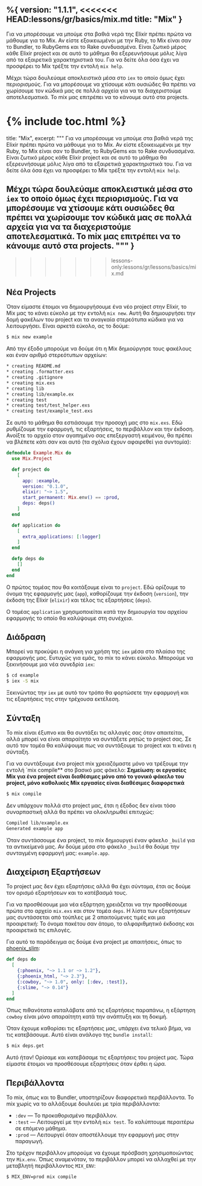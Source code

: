 %{
  version: "1.1.1",
<<<<<<< HEAD:lessons/gr/basics/mix.md
  title: "Mix"
}
---

Για να μπορέσουμε να μπούμε στα βαθιά νερά της Elixir πρέπει πρώτα να μάθουμε για το Mix.
Αν είστε εξοικειωμένοι με την Ruby, το Mix είναι σαν το Bundler, το RubyGems και το Rake συνδυασμένα.
Είναι ζωτικό μέρος κάθε Elixir project και σε αυτό το μάθημα θα εξερευνήσουμε μόλις λίγα από τα εξαιρετικά χαρακτηριστικά του.
Για να δείτε όλα όσα έχει να προσφέρει το Mix τρέξτε την εντολή `mix help`.

Μέχρι τώρα δουλεύαμε αποκλειστικά μέσα στο `iex` το οποίο όμως έχει περιορισμούς.
Για να μπορέσουμε να χτίσουμε κάτι ουσιώδες θα πρέπει να χωρίσουμε τον κώδικά μας σε πολλά αρχεία για να τα διαχεριστούμε αποτελεσματικά. Το mix μας επιτρέπει να το κάνουμε αυτό στα projects.

{% include toc.html %}
=======
  title: "Mix",
  excerpt: """
  Για να μπορέσουμε να μπούμε στα βαθιά νερά της Elixir πρέπει πρώτα να μάθουμε για το Mix.
  Αν είστε εξοικειωμένοι με την Ruby, το Mix είναι σαν το Bundler, το RubyGems και το Rake συνδυασμένα.
  Είναι ζωτικό μέρος κάθε Elixir project και σε αυτό το μάθημα θα εξερευνήσουμε μόλις λίγα από τα εξαιρετικά χαρακτηριστικά του.
  Για να δείτε όλα όσα έχει να προσφέρει το Mix τρέξτε την εντολή `mix help`.

  Μέχρι τώρα δουλεύαμε αποκλειστικά μέσα στο `iex` το οποίο όμως έχει περιορισμούς.
  Για να μπορέσουμε να χτίσουμε κάτι ουσιώδες θα πρέπει να χωρίσουμε τον κώδικά μας σε πολλά αρχεία για να τα διαχεριστούμε αποτελεσματικά. Το mix μας επιτρέπει να το κάνουμε αυτό στα projects.
  """
}
---
>>>>>>> lessons-only:lessons/gr/lessons/basics/mix.md

## Νέα Projects

Όταν είμαστε έτοιμοι να δημιουργήσουμε ένα νέο project στην Elixir, το Mix μας το κάνει εύκολο με την εντολή `mix new`.
Αυτή θα δημιουργήσει την δομή φακέλων του project και τα αναγκαία στερεότυπα κώδικα για να λειτουργήσει.
Είναι αρκετά εύκολο, ας το δούμε:

```bash
$ mix new example
```

Από την έξοδο μπορούμε να δούμε ότι η Mix δημιούργησε τους φακέλους και έναν αριθμό στερεότυπων αρχείων:

```bash
* creating README.md
* creating .formatter.exs
* creating .gitignore
* creating mix.exs
* creating lib
* creating lib/example.ex
* creating test
* creating test/test_helper.exs
* creating test/example_test.exs
```

Σε αυτό το μάθημα θα εστιάσουμε την προσοχή μας στο `mix.exs`.
Εδώ ρυθμίζουμε την εφαρμογή, τις εξαρτήσεις, το περιβάλλον και την έκδοση.
Ανοίξτε το αρχείο στον αγαπημένο σας επεξεργαστή κειμένου, θα πρέπει να βλέπετε κάτι σαν και αυτό (τα σχόλια έχουν αφαιρεθεί για συντομία):

```elixir
defmodule Example.Mix do
  use Mix.Project

  def project do
    [
      app: :example,
      version: "0.1.0",
      elixir: "~> 1.5",
      start_permanent: Mix.env() == :prod,
      deps: deps()
    ]
  end

  def application do
    [
      extra_applications: [:logger]
    ]
  end

  defp deps do
    []
  end
end
```

Ο πρώτος τομέας που θα κοιτάξουμε είναι το `project`.
Εδώ ορίζουμε το όνομα της εφαρμογής μας (`app`), καθορίζουμε την έκδοση (`version`), την έκδοση της Elixir (`elixir`) και τέλος τις εξαρτήσεις (`deps`).

Ο τομέας `application` χρησιμοποιείται κατά την δημιουργία του αρχείου εφαρμογής το οποίο θα καλύψουμε στη συνέχεια.

## Διάδραση

Μπορεί να προκύψει η ανάγκη για χρήση της `iex` μέσα στο πλαίσιο της εφαρμογής μας.
Ευτυχώς για εμάς, το mix το κάνει εύκολο.
Μπορούμε να ξεκινήσουμε μια νέα συνεδρία `iex`:

```bash
$ cd example
$ iex -S mix
```

Ξεκινώντας την `iex` με αυτό τον τρόπο θα φορτώσετε την εφαρμογή και τις εξαρτήσεις της στην τρέχουσα εκτέλεση.

## Σύνταξη

Το mix είναι έξυπνο και θα συντάξει τις αλλαγές σας όταν απαιτείται, αλλά μπορεί να είναι απαραίτητο να συντάξετε ρητώς το project σας.
Σε αυτό τον τομέα θα καλύψουμε πως να συντάξουμε το project και τι κάνει η σύνταξη.

Για να συντάξουμε ένα project mix χρειαζόμαστε μόνο να τρέξουμε την εντολή `mix compile** στο βασικό μας φάκελο:
**Σημείωση: οι εργασίες Mix για ένα project είναι διαθέσιμες μόνο από το γονικό φάκελο του project, μόνο καθολικές Mix εργασίες είναι διαθέσιμες διαφορετικά**

```bash
$ mix compile
```

Δεν υπάρχουν πολλά στο project μας, έτσι η έξοδος δεν είναι τόσο συναρπαστική αλλά θα πρέπει να ολοκληρωθεί επιτυχώς:

```bash
Compiled lib/example.ex
Generated example app
```

Όταν συντάσσουμε ένα project, το mix δημιουργεί έναν φάκελο `_build` για τα αντικείμενά μας.
Αν δούμε μέσα στο φάκελο `_build` θα δούμε την συνταγμένη εφαρμογή μας: `example.app`.

## Διαχείριση Εξαρτήσεων

Το project μας δεν έχει εξαρτήσεις αλλά θα έχει σύντομα, έτσι ας δούμε τον ορισμό εξαρτήσεων και το κατέβασμά τους.

Για να προσθέσουμε μια νέα εξάρτηση χρειάζεται να την προσθέσουμε πρώτα στο αρχείο `mix.exs` και στον τομέα `deps`.
Η λίστα των εξαρτήσεων μας συντάσσεται από τούπλες με 2 απαιτούμενες τιμές και μια προαιρετική: Το όνομα πακέτου σαν άτομο, το αλφαριθμητικό έκδοσης και προαιρετικά τις επιλογές.

Για αυτό το παράδειγμα ας δούμε ένα project με απαιτήσεις, όπως το [phoenix_slim](https://github.com/doomspork/phoenix_slim):

```elixir
def deps do
  [
    {:phoenix, "~> 1.1 or ~> 1.2"},
    {:phoenix_html, "~> 2.3"},
    {:cowboy, "~> 1.0", only: [:dev, :test]},
    {:slime, "~> 0.14"}
  ]
end
```

Όπως πιθανότατα καταλάβατε από τις εξαρτήσεις παραπάνω, η εξάρτηση `cowboy` είναι μόνο απαραίτητη κατά την ανάπτυξη και τη δοκιμή.

Όταν έχουμε καθορίσει τις εξαρτήσεις μας, υπάρχει ένα τελικό βήμα, να τις κατεβάσουμε.
Αυτό είναι ανάλογο της `bundle install`:

```bash
$ mix deps.get
```

Αυτό ήταν!  Ορίσαμε και κατεβάσαμε τις εξαρτήσεις του project μας.
Τώρα είμαστε έτοιμοι να προσθέσουμε εξαρτήσεις όταν έρθει η ώρα.

## Περιβάλλοντα

Το mix, όπως και το Bundler, υποστηρίζουν διαφορετικά περιβάλλοντα.
Το mix χωρίς να το αλλάξουμε δουλεύει με τρία περιβάλλοντα:

+ `:dev` — Το προκαθορισμένο περιβάλλον.
+ `:test` — Λειτουργεί με την εντολή `mix test`.  Το καλύπτουμε περαιτέρω σε επόμενο μάθημα.
+ `:prod` — Λειτουργεί όταν αποστέλλουμε την εφαρμογή μας στην παραγωγή.

Στο τρέχον περιβάλλον μπορούμε να έχουμε πρόσβαση χρησιμοποιώντας την `Mix.env`.
Όπως αναμενόταν, το περιβάλλον μπορεί να αλλαχθεί με την μεταβλητή περιβάλλοντος `MIX_ENV`:

```bash
$ MIX_ENV=prod mix compile
```
